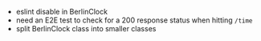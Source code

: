 - eslint disable in BerlinClock
- need an E2E test to check for a 200 response status when hitting `/time`
- split BerlinClock class into smaller classes
